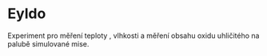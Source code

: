 # Eyldo
Experiment pro měření teploty , vlhkosti a měření obsahu oxidu uhličitého na palubě simulované mise.
